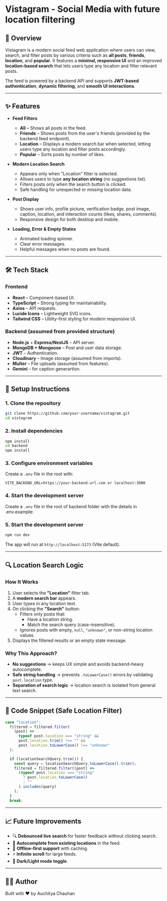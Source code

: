 # Vistagram - Social Media with future location filtering

## 📌 Overview

Vistagram is a modern social feed web application where users can view, search, and filter posts by various criteria such as **all posts**, **friends**, **location**, and **popular**. It features a **minimal, responsive UI** and an improved **location-based search** that lets users type any location and filter relevant posts.

The feed is powered by a backend API and supports **JWT-based authentication**, **dynamic filtering**, and **smooth UI interactions**.

---

## ✨ Features

- **Feed Filters**
  - **All** – Shows all posts in the feed.
  - **Friends** – Shows posts from the user's friends (provided by the backend feed endpoint).
  - **Location** – Displays a modern search bar when selected, letting users type any location and filter posts accordingly.
  - **Popular** – Sorts posts by number of likes.
- **Modern Location Search**

  - Appears only when "Location" filter is selected.
  - Allows users to type **any location string** (no suggestions list).
  - Filters posts only when the search button is clicked.
  - Safe handling for unexpected or missing location data.

- **Post Display**

  - Shows user info, profile picture, verification badge, post image, caption, location, and interaction counts (likes, shares, comments).
  - Responsive design for both desktop and mobile.

- **Loading, Error & Empty States**
  - Animated loading spinner.
  - Clear error messages.
  - Helpful messages when no posts are found.

---

## 🛠 Tech Stack

### **Frontend**

- **React** – Component-based UI.
- **TypeScript** – Strong typing for maintainability.
- **Axios** – API requests.
- **Lucide Icons** – Lightweight SVG icons.
- **Tailwind CSS** – Utility-first styling for modern responsive UI.

### **Backend** (assumed from provided structure)

- **Node.js** + **Express/NestJS** – API server.
- **MongoDB + Mongoose** – Post and user data storage.
- **JWT** – Authentication.
- **Cloudinary** – Image storage (assumed from imports).
- **Multer** – File uploads (assumed from features).
- **Gemini** – for caption generartion.

---

## 🚀 Setup Instructions

### **1. Clone the repository**

```bash
git clone https://github.com/your-username/vistagram.git
cd vistagram
```

### **2. Install dependencies**

```bash
npm install
cd backend
npm install
```

### **3. Configure environment variables**

Create a `.env` file in the root with:

```
VITE_BACKEND_URL=https://your-backend-url.com or localhost:3000
```

### **4. Start the development server**

Create a `.env` file in the root of backend folder with the details in .env.example:

### **5. Start the development server**

```bash
npm run dev
```

The app will run at `http://localhost:5173` (Vite default).

---

## 🔍 Location Search Logic

### **How It Works**

1. User selects the **"Location"** filter tab.
2. A **modern search bar** appears.
3. User types in any location text.
4. On clicking the **"Search"** button:
   - Filters only posts that:
     - Have a location string.
     - Match the search query (case-insensitive).
   - Ignores posts with empty, `null`, `"unknown"`, or non-string location values.
5. Displays the filtered results or an empty state message.

### **Why This Approach?**

- **No suggestions** → keeps UX simple and avoids backend-heavy autocomplete.
- **Safe string handling** → prevents `.toLowerCase()` errors by validating `post.location` type.
- **Separation of search logic** → location search is isolated from general text search.

---

## 🧩 Code Snippet (Safe Location Filter)

```ts
case "location":
  filtered = filtered.filter(
    (post) =>
      typeof post.location === "string" &&
      post.location.trim() !== "" &&
      post.location.toLowerCase() !== "unknown"
  );

  if (locationSearchQuery.trim()) {
    const query = locationSearchQuery.toLowerCase().trim();
    filtered = filtered.filter((post) =>
      (typeof post.location === "string"
        ? post.location.toLowerCase()
        : ""
      ).includes(query)
    );
  }
  break;
```

---

## 📈 Future Improvements

- 🔍 **Debounced live search** for faster feedback without clicking search.
- 📍 **Autocomplete from existing locations** in the feed.
- 📱 **Offline-first support** with caching.
- ⚡ **Infinite scroll** for large feeds.
- 🎨 **Dark/Light mode toggle**.

---

## 🧑‍💻 Author

Built with ❤️ by Auchitya Chauhan

